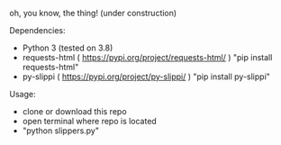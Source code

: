 oh, you know, the thing! (under construction)

Dependencies:
- Python 3 (tested on 3.8)
- requests-html ( https://pypi.org/project/requests-html/ )
    "pip install requests-html"
- py-slippi ( https://pypi.org/project/py-slippi/ )
    "pip install py-slippi"

Usage:

- clone or download this repo
- open terminal where repo is located
- "python slippers.py"
